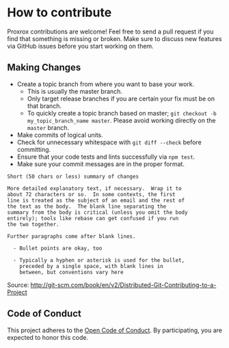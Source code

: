 # How to contribute

Proxrox contributions are welcome! Feel free to send a pull request
if you find that something is missing or broken. Make sure to discuss new features via GitHub issues before you start working on them.

## Making Changes

* Create a topic branch from where you want to base your work.
  * This is usually the master branch.
  * Only target release branches if you are certain your fix must be on that
    branch.
  * To quickly create a topic branch based on master; `git checkout -b
    my_topic_branch_name master`. Please avoid working directly on the
    `master` branch.
* Make commits of logical units.
* Check for unnecessary whitespace with `git diff --check` before committing.
* Ensure that your code tests and lints successfully via `npm test`.
* Make sure your commit messages are in the proper format.

```
Short (50 chars or less) summary of changes

More detailed explanatory text, if necessary.  Wrap it to
about 72 characters or so.  In some contexts, the first
line is treated as the subject of an email and the rest of
the text as the body.  The blank line separating the
summary from the body is critical (unless you omit the body
entirely); tools like rebase can get confused if you run
the two together.

Further paragraphs come after blank lines.

  - Bullet points are okay, too

  - Typically a hyphen or asterisk is used for the bullet,
    preceded by a single space, with blank lines in
    between, but conventions vary here
```
Source: http://git-scm.com/book/en/v2/Distributed-Git-Contributing-to-a-Project

## Code of Conduct
This project adheres to the [Open Code of Conduct](http://todogroup.org/opencodeofconduct/#proxrox/bripkens.dev@gmail.com). By participating, you are expected to honor this code.
